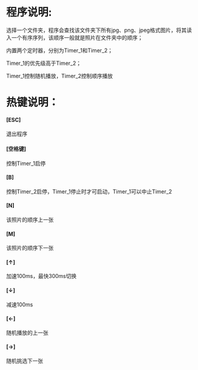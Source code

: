 # 程序说明:

选择一个文件夹，程序会查找该文件夹下所有jpg、png、jpeg格式图片，将其读入一个有序序列，该顺序一般就是照片在文件夹中的顺序；

内置两个定时器，分别为Timer_1和Timer_2；

Timer_1的优先级高于Timer_2；

Timer_1控制随机播放，Timer_2控制顺序播放



# 热键说明：

#### [ESC]

退出程序

#### [空格键]

控制Timer_1启停

#### [B]

控制Timer_2启停，Timer_1停止时才可启动，Timer_1可以中止Timer_2

#### [N]

该照片的顺序上一张

#### [M]

该照片的顺序下一张

#### [↑]

加速100ms，最快300ms切换

#### [↓]

减速100ms

#### [←]

随机播放的上一张

#### [→]

随机挑选下一张